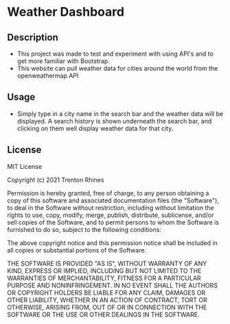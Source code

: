# Weather Dashboard

## Description
- This project was made to test and experiment with using API's and to get more familiar with Bootstrap.
- This website can pull weather data for cities around the world from the openweathermap API


## Usage
- Simply type in a city name in the search bar and the weather data will be displayed.
A search history is shown underneath the search bar, and clicking on them well display weather data for that city.

## License

MIT License

Copyright (c) 2021 Trenton Rhines

Permission is hereby granted, free of charge, to any person obtaining a copy
of this software and associated documentation files (the "Software"), to deal
in the Software without restriction, including without limitation the rights
to use, copy, modify, merge, publish, distribute, sublicense, and/or sell
copies of the Software, and to permit persons to whom the Software is
furnished to do so, subject to the following conditions:

The above copyright notice and this permission notice shall be included in all
copies or substantial portions of the Software.

THE SOFTWARE IS PROVIDED "AS IS", WITHOUT WARRANTY OF ANY KIND, EXPRESS OR
IMPLIED, INCLUDING BUT NOT LIMITED TO THE WARRANTIES OF MERCHANTABILITY,
FITNESS FOR A PARTICULAR PURPOSE AND NONINFRINGEMENT. IN NO EVENT SHALL THE
AUTHORS OR COPYRIGHT HOLDERS BE LIABLE FOR ANY CLAIM, DAMAGES OR OTHER
LIABILITY, WHETHER IN AN ACTION OF CONTRACT, TORT OR OTHERWISE, ARISING FROM,
OUT OF OR IN CONNECTION WITH THE SOFTWARE OR THE USE OR OTHER DEALINGS IN THE
SOFTWARE.


